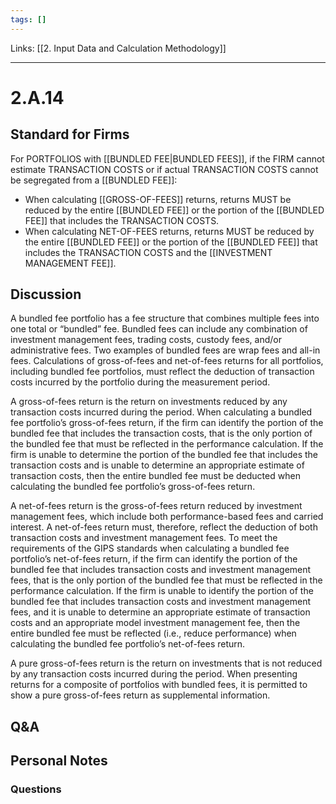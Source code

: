 ```yaml
---
tags: []
---
```

Links: [[2. Input Data and Calculation Methodology]]
___
# 2.A.14
## Standard for Firms
For PORTFOLIOS with [[BUNDLED FEE|BUNDLED FEES]], if the FIRM cannot estimate TRANSACTION COSTS or if actual TRANSACTION COSTS cannot be segregated from a [[BUNDLED FEE]]:
- When calculating [[GROSS-OF-FEES]] returns, returns MUST be reduced by the entire [[BUNDLED FEE]] or the portion of the [[BUNDLED FEE]] that includes the TRANSACTION COSTS.
- When calculating NET-OF-FEES returns, returns MUST be reduced by the entire [[BUNDLED FEE]] or the portion of the [[BUNDLED FEE]] that includes the TRANSACTION COSTS and the [[INVESTMENT MANAGEMENT FEE]].
## Discussion
A bundled fee portfolio has a fee structure that combines multiple fees into one total or “bundled” fee. Bundled fees can include any combination of investment management fees, trading costs, custody fees, and/or administrative fees. Two examples of bundled fees are wrap fees and all-in fees. Calculations of gross-of-fees and net-of-fees returns for all portfolios, including bundled fee portfolios, must reflect the deduction of transaction costs incurred by the portfolio during the measurement period.

A gross-of-fees return is the return on investments reduced by any transaction costs incurred during the period. When calculating a bundled fee portfolio’s gross-of-fees return, if the firm can identify the portion of the bundled fee that includes the transaction costs, that is the only portion of the bundled fee that must be reflected in the performance calculation. If the firm is unable to determine the portion of the bundled fee that includes the transaction costs and is unable to determine an appropriate estimate of transaction costs, then the entire bundled fee must be deducted when calculating the bundled fee portfolio’s gross-of-fees return.

A net-of-fees return is the gross-of-fees return reduced by investment management fees, which include both performance-based fees and carried interest. A net-of-fees return must, therefore, reflect the deduction of both transaction costs and investment management fees. To meet the requirements of the GIPS standards when calculating a bundled fee portfolio’s net-of-fees return, if the firm can identify the portion of the bundled fee that includes transaction costs and investment management fees, that is the only portion of the bundled fee that must be reflected in the performance calculation. If the firm is unable to identify the portion of the bundled fee that includes transaction costs and investment management fees, and it is unable to determine an appropriate estimate of transaction costs and an appropriate model investment management fee, then the entire bundled fee must be reflected (i.e., reduce performance) when calculating the bundled fee portfolio’s net-of-fees return.

A pure gross-of-fees return is the return on investments that is not reduced by any transaction costs incurred during the period. When presenting returns for a composite of portfolios with bundled fees, it is permitted to show a pure gross-of-fees return as supplemental information.
## Q&A

## Personal Notes

### Questions